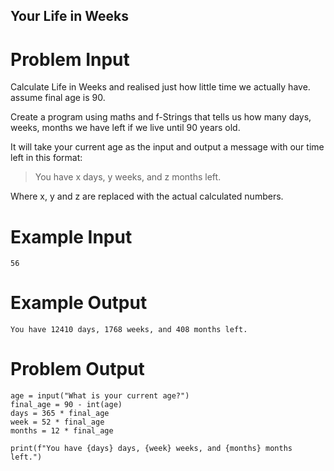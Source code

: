 ## Your Life in Weeks

# Problem Input

Calculate Life in Weeks and realised just how little time we actually have. assume final age is 90.

Create a program using maths and f-Strings that tells us how many days, weeks, months we have left if we live until 90 years old. 

It will take your current age as the input and output a message with our time left in this format:

> You have x days, y weeks, and z months left. 

Where x, y and z are replaced with the actual calculated numbers. 

# Example Input

```
56
```

# Example Output

```
You have 12410 days, 1768 weeks, and 408 months left.
```

# Problem Output
```
age = input("What is your current age?")
final_age = 90 - int(age)
days = 365 * final_age
week = 52 * final_age
months = 12 * final_age

print(f"You have {days} days, {week} weeks, and {months} months left.")
```